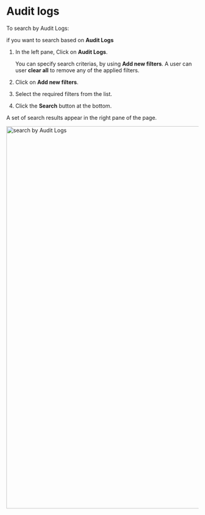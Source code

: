 # Audit logs

To search by Audit Logs:

if you want to search based on **Audit Logs**

1. In the left pane, Click on **Audit Logs**.  

    You can specify search criterias, by using **Add new filters**. A user can user **clear all** to remove any of the applied filters. 

1. Click on **Add new filters**. 
1. Select the required filters from the list.
1. Click the **Search** button at the bottom. 

A set of search results appear in the right pane of the page. 

<img src="../images/search-by-audit-logs.png" alt="search by Audit Logs" width="1000" height="1000"/>